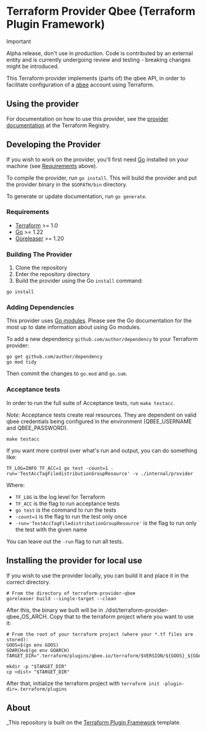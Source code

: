# Terraform Provider Qbee (Terraform Plugin Framework)

> [!IMPORTANT]
> Alpha release, don't use in production.
> Code is contributed by an external entity and is currently undergoing review and testing - breaking changes might be introduced.

This Terraform provider implements (parts of) the qbee API, in order to facilitate configuration of
a [qbee](https://qbee.io) account using Terraform.

## Using the provider

For documentation on how to use this provider, see the [provider documentation](https://registry.terraform.io/providers/qbee.io/qbee/latest/docs)
at the Terraform Registry.

## Developing the Provider

If you wish to work on the provider, you'll first need [Go](http://www.golang.org) installed on your machine (see [Requirements](#requirements) above).

To compile the provider, run `go install`. This will build the provider and put the provider binary in the `$GOPATH/bin` directory.

To generate or update documentation, run `go generate`.

### Requirements

- [Terraform](https://www.terraform.io/downloads.html) >= 1.0
- [Go](https://golang.org/doc/install) >= 1.22
- [Goreleaser](https://goreleaser.com/install/) >= 1.20
 
### Building The Provider

1. Clone the repository
1. Enter the repository directory
1. Build the provider using the Go `install` command:

```shell
go install
```

### Adding Dependencies

This provider uses [Go modules](https://github.com/golang/go/wiki/Modules).
Please see the Go documentation for the most up to date information about using Go modules.

To add a new dependency `github.com/author/dependency` to your Terraform provider:

```shell
go get github.com/author/dependency
go mod tidy
```

Then commit the changes to `go.mod` and `go.sum`.

### Acceptance tests

In order to run the full suite of Acceptance tests, run `make testacc`.

*Note:* Acceptance tests create real resources. They are dependent on valid qbee credentials being
configured in the environment (QBEE_USERNAME and QBEE_PASSWORD).

```shell
make testacc
```

If you want more control over what's run and output, you can do something like:

```shell
TF_LOG=INFO TF_ACC=1 go test -count=1 -run='TestAccTagFiledistributionGroupResource' -v ./internal/provider
```

Where:
- `TF_LOG` is the log level for Terraform
- `TF_ACC` is the flag to run acceptance tests
- `go test` is the command to run the tests
- `-count=1` is the flag to run the test only once
- `-run='TestAccTagFiledistributionGroupResource'` is the flag to run only the test with the given name

You can leave out the `-run` flag to run all tests.

## Installing the provider for local use

If you wish to use the provider locally, you can build it and place it in the correct directory.

```shell
# From the directory of terraform-provider-qbee
goreleaser build --single-target --clean
```

After this, the binary we built will be in ./dist/terraform-provider-qbee_OS_ARCH. Copy that to the
terraform project where you want to use it:

```shell
# From the root of your terraform project (where your *.tf files are stored):
GOOS=$(go env GOOS)
GOARCH=$(go env GOARCH)
TARGET_DIR=".terraform/plugins/qbee.io/terraform/$VERSION/${GOOS}_${GOARCH}"

mkdir -p "$TARGET_DIR"
cp <dist> "$TARGET_DIR"
```

After that, initialize the terraform project with `terraform init -plugin-dir=.terraform/plugins`

## About

_This repository is built on the [Terraform Plugin Framework](https://github.com/hashicorp/terraform-plugin-framework) template.


